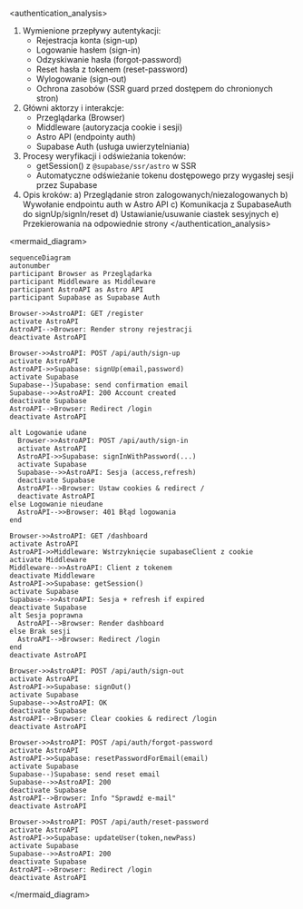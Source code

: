 <authentication_analysis>

1. Wymienione przepływy autentykacji:
   - Rejestracja konta (sign-up)
   - Logowanie hasłem (sign-in)
   - Odzyskiwanie hasła (forgot-password)
   - Reset hasła z tokenem (reset-password)
   - Wylogowanie (sign-out)
   - Ochrona zasobów (SSR guard przed dostępem do chronionych stron)
2. Główni aktorzy i interakcje:
   - Przeglądarka (Browser)
   - Middleware (autoryzacja cookie i sesji)
   - Astro API (endpointy auth)
   - Supabase Auth (usługa uwierzytelniania)
3. Procesy weryfikacji i odświeżania tokenów:
   - getSession() z `@supabase/ssr/astro` w SSR
   - Automatyczne odświeżanie tokenu dostępowego przy wygasłej sesji przez Supabase
4. Opis kroków:
   a) Przeglądanie stron zalogowanych/niezalogowanych
   b) Wywołanie endpointu auth w Astro API
   c) Komunikacja z SupabaseAuth do signUp/signIn/reset
   d) Ustawianie/usuwanie ciastek sesyjnych
   e) Przekierowania na odpowiednie strony
   </authentication_analysis>

<mermaid_diagram>

```mermaid
sequenceDiagram
autonumber
participant Browser as Przeglądarka
participant Middleware as Middleware
participant AstroAPI as Astro API
participant Supabase as Supabase Auth

Browser->>AstroAPI: GET /register
activate AstroAPI
AstroAPI-->Browser: Render strony rejestracji
deactivate AstroAPI

Browser->>AstroAPI: POST /api/auth/sign-up
activate AstroAPI
AstroAPI->>Supabase: signUp(email,password)
activate Supabase
Supabase--)Supabase: send confirmation email
Supabase-->>AstroAPI: 200 Account created
deactivate Supabase
AstroAPI-->Browser: Redirect /login
deactivate AstroAPI

alt Logowanie udane
  Browser->>AstroAPI: POST /api/auth/sign-in
  activate AstroAPI
  AstroAPI->>Supabase: signInWithPassword(...)
  activate Supabase
  Supabase-->>AstroAPI: Sesja (access,refresh)
  deactivate Supabase
  AstroAPI-->Browser: Ustaw cookies & redirect /
  deactivate AstroAPI
else Logowanie nieudane
  AstroAPI-->>Browser: 401 Błąd logowania
end

Browser->>AstroAPI: GET /dashboard
activate AstroAPI
AstroAPI->>Middleware: Wstrzyknięcie supabaseClient z cookie
activate Middleware
Middleware-->>AstroAPI: Client z tokenem
deactivate Middleware
AstroAPI->>Supabase: getSession()
activate Supabase
Supabase-->>AstroAPI: Sesja + refresh if expired
deactivate Supabase
alt Sesja poprawna
  AstroAPI-->Browser: Render dashboard
else Brak sesji
  AstroAPI-->Browser: Redirect /login
end
deactivate AstroAPI

Browser->>AstroAPI: POST /api/auth/sign-out
activate AstroAPI
AstroAPI->>Supabase: signOut()
activate Supabase
Supabase-->>AstroAPI: OK
deactivate Supabase
AstroAPI-->Browser: Clear cookies & redirect /login
deactivate AstroAPI

Browser->>AstroAPI: POST /api/auth/forgot-password
activate AstroAPI
AstroAPI->>Supabase: resetPasswordForEmail(email)
activate Supabase
Supabase--)Supabase: send reset email
Supabase-->>AstroAPI: 200
deactivate Supabase
AstroAPI-->Browser: Info "Sprawdź e-mail"
deactivate AstroAPI

Browser->>AstroAPI: POST /api/auth/reset-password
activate AstroAPI
AstroAPI->>Supabase: updateUser(token,newPass)
activate Supabase
Supabase-->>AstroAPI: 200
deactivate Supabase
AstroAPI-->Browser: Redirect /login
deactivate AstroAPI
```

</mermaid_diagram>
